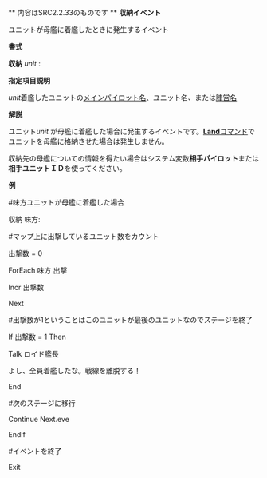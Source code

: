 ** 内容はSRC2.2.33のものです **
**収納イベント**

ユニットが母艦に着艦したときに発生するイベント

**書式**

**収納** *unit* :

**指定項目説明**

*unit*着艦したユニットの[メインパイロット名](メインパイロット名.md)、ユニット名、または[陣営名](陣営名.md)

**解説**

ユニット*unit* が母艦に着艦した場合に発生するイベントです。[**Land**コマンド](Landコマンド.md)でユニットを母艦に格納させた場合は発生しません。

収納先の母艦についての情報を得たい場合はシステム変数**相手パイロット**または**相手ユニットＩＤ**を使ってください。

**例**

#味方ユニットが母艦に着艦した場合

収納 味方:

#マップ上に出撃しているユニット数をカウント

出撃数 = 0

ForEach 味方 出撃

Incr 出撃数

Next

#出撃数が1ということはこのユニットが最後のユニットなのでステージを終了

If 出撃数 = 1 Then

Talk ロイド艦長

よし、全員着艦したな。戦線を離脱する！

End

#次のステージに移行

Continue Next.eve

EndIf

#イベントを終了

Exit
